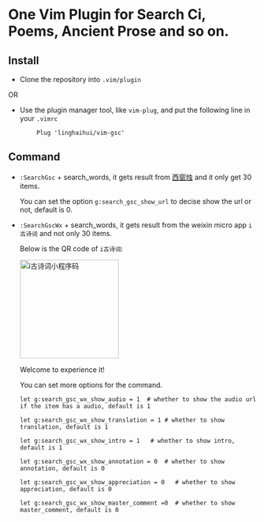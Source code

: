 # One Vim Plugin for Search Ci, Poems, Ancient Prose and so on.

## Install

*   Clone the repository into `.vim/plugin`

OR

*   Use the plugin manager tool, like `vim-plug`, and put the following line in your `.vimrc`

<!---->

    		Plug 'linghaihui/vim-gsc'

## Command

*   `:SearchGsc` + search_words, it gets result from [西窗烛](http://lib.xcz.im) and it only get 30 items.

    You can set the option `g:search_gsc_show_url` to decise show the url or not, default is 0.

*   `:SearchGscWx` + search_words, it gets result from the weixin micro app `i古诗词` and not only 30 items.

    Below is the QR code of `i古诗词`:

    <img alt="i古诗词小程序码" src="https://i.loli.net/2018/11/11/5be80d00518d4.jpg" width="200">

    Welcome to experience it!

    You can set more options for the command.

    ```
    let g:search_gsc_wx_show_audio = 1  # whether to show the audio url if the item has a audio, default is 1 

    let g:search_gsc_wx_show_translation = 1 # whether to show translation, default is 1

    let g:search_gsc_wx_show_intro = 1   # whether to show intro, default is 1

    let g:search_gsc_wx_show_annotation = 0  # whether to show annotation, default is 0

    let g:search_gsc_wx_show_appreciation = 0   # whether to show appreciation, default is 0

    let g:search_gsc_wx_show_master_comment =0  # whether to show master_comment, default is 0

    ```
